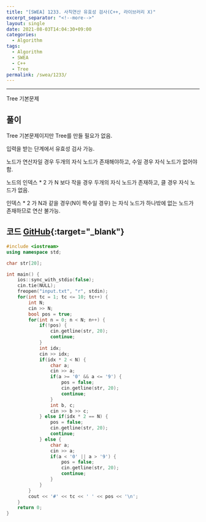 ```yaml
---
title: "[SWEA] 1233. 사칙연산 유효성 검사(C++, 라이브러리 X)"
excerpt_separator: "<!--more-->"
layout: single
date: 2021-08-03T14:04:30+09:00
categories:
  - Algorithm
tags:
  - Algorithm
  - SWEA
  - C++
  - Tree
permalink: /swea/1233/
---
```

---

Tree 기본문제

## 풀이

Tree 기본문제이지만 Tree를 만들 필요가 없음.

입력을 받는 단계에서 유효성 검사 가능.

노드가 연산자일 경우 두개의 자식 노드가 존재해야하고, 수일 경우 자식 노드가 없어야함.

노드의 인덱스 * 2 가 N 보다 작을 경우 두개의 자식 노드가 존재하고, 클 경우 자식 노드가 없음.

인덱스 * 2 가 N과 같을 경우(N이 짝수일 경우) 는 자식 노드가 하나밖에 없는 노드가 존재하므로 연산 불가능.

<!--more-->

## 코드 [GitHub](https://github.com/unionyy/samsung-algorithm-21/blob/main/tree/basic-problems/arithmetic-check/main.cpp){:target="_blank"}

```cpp
#include <iostream>
using namespace std;

char str[20];

int main() {
    ios::sync_with_stdio(false);
    cin.tie(NULL);
    freopen("input.txt", "r", stdin);
    for(int tc = 1; tc <= 10; tc++) {
        int N;
        cin >> N;
        bool pos = true;
        for(int n = 0; n < N; n++) {
            if(!pos) {
                cin.getline(str, 20);
                continue;
            }
            int idx;
            cin >> idx;
            if(idx * 2 < N) {
                char a;
                cin >> a;
                if(a >= '0' && a <= '9') {
                    pos = false;
                    cin.getline(str, 20);
                    continue;
                }
                int b, c;
                cin >> b >> c;
            } else if(idx * 2 == N) {
                pos = false;
                cin.getline(str, 20);
                continue;
            } else {
                char a;
                cin >> a;
                if(a < '0' || a > '9') {
                    pos = false;
                    cin.getline(str, 20);
                    continue;
                }
            }
        }
        cout << '#' << tc << ' ' << pos << '\n';
    }
    return 0;
}
```